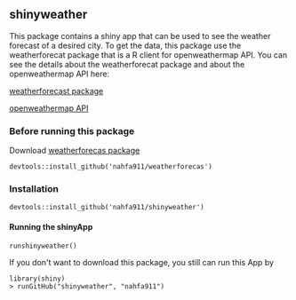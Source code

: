 ## shinyweather

This package contains a shiny app that can be used to see the weather
forecast of a desired city. To get the data, this package use the weatherforecat
package that is a R client for openweathermap API. You can see the details about
the weatherforecat package and about the openweathermap API here:

[weatherforecast package](https://github.com/nahfa911/weatherforecas)

[openweathermap API](https://openweathermap.org/)


### Before running this package
Download [weatherforecas package](https://github.com/nahfa911/weatherforecas)
```{r eval = FALSE}
devtools::install_github('nahfa911/weatherforecas')
```

### Installation

```{r eval = FALSE}
devtools::install_github('nahfa911/shinyweather')
```


#### Running the shinyApp

```{r eval = FALSE}
runshinyweather()
```

If you don't want to download this package, you still can run this App by

```{r eval = FALSE}
library(shiny)
> runGitHub("shinyweather", "nahfa911")
```
